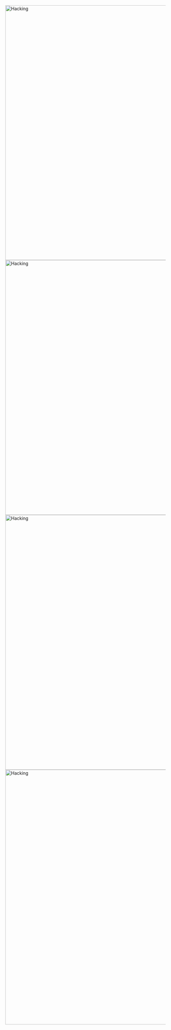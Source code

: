
<img align="center" alt="Hacking" width="800" src="https://t4.ftcdn.net/jpg/07/32/10/81/360_F_732108134_fJIaxPtPWeZ6NB9oOrspxZ2YsAk7EDJ8.webp">
<img align="center" alt="Hacking" width="800" src="https://as2.ftcdn.net/v2/jpg/06/83/50/89/1000_F_683508986_x1qzMyQWD3REAulaIOykkwf04iTXdpFO.jpg">
<img align="center" alt="Hacking" width="800" src="https://media.tenor.com/GfSX-u7VGM4AAAAC/coding.gif">
<img align="center" alt="Hacking" width="800" src="https://media.tenor.com/GfSX-u7VGM4AAAAC/coding.gif">


